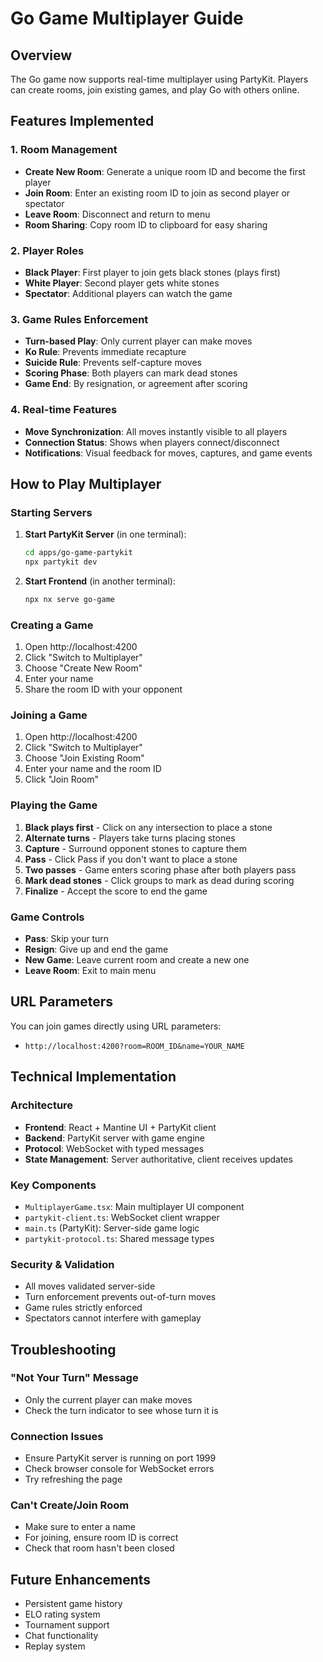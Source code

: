 # Go Game Multiplayer Guide

## Overview
The Go game now supports real-time multiplayer using PartyKit. Players can create rooms, join existing games, and play Go with others online.

## Features Implemented

### 1. Room Management
- **Create New Room**: Generate a unique room ID and become the first player
- **Join Room**: Enter an existing room ID to join as second player or spectator
- **Leave Room**: Disconnect and return to menu
- **Room Sharing**: Copy room ID to clipboard for easy sharing

### 2. Player Roles
- **Black Player**: First player to join gets black stones (plays first)
- **White Player**: Second player gets white stones
- **Spectator**: Additional players can watch the game

### 3. Game Rules Enforcement
- **Turn-based Play**: Only current player can make moves
- **Ko Rule**: Prevents immediate recapture
- **Suicide Rule**: Prevents self-capture moves
- **Scoring Phase**: Both players can mark dead stones
- **Game End**: By resignation, or agreement after scoring

### 4. Real-time Features
- **Move Synchronization**: All moves instantly visible to all players
- **Connection Status**: Shows when players connect/disconnect
- **Notifications**: Visual feedback for moves, captures, and game events

## How to Play Multiplayer

### Starting Servers

1. **Start PartyKit Server** (in one terminal):
   ```bash
   cd apps/go-game-partykit
   npx partykit dev
   ```

2. **Start Frontend** (in another terminal):
   ```bash
   npx nx serve go-game
   ```

### Creating a Game

1. Open http://localhost:4200
2. Click "Switch to Multiplayer"
3. Choose "Create New Room"
4. Enter your name
5. Share the room ID with your opponent

### Joining a Game

1. Open http://localhost:4200
2. Click "Switch to Multiplayer"
3. Choose "Join Existing Room"
4. Enter your name and the room ID
5. Click "Join Room"

### Playing the Game

1. **Black plays first** - Click on any intersection to place a stone
2. **Alternate turns** - Players take turns placing stones
3. **Capture** - Surround opponent stones to capture them
4. **Pass** - Click Pass if you don't want to place a stone
5. **Two passes** - Game enters scoring phase after both players pass
6. **Mark dead stones** - Click groups to mark as dead during scoring
7. **Finalize** - Accept the score to end the game

### Game Controls

- **Pass**: Skip your turn
- **Resign**: Give up and end the game
- **New Game**: Leave current room and create a new one
- **Leave Room**: Exit to main menu

## URL Parameters

You can join games directly using URL parameters:
- `http://localhost:4200?room=ROOM_ID&name=YOUR_NAME`

## Technical Implementation

### Architecture
- **Frontend**: React + Mantine UI + PartyKit client
- **Backend**: PartyKit server with game engine
- **Protocol**: WebSocket with typed messages
- **State Management**: Server authoritative, client receives updates

### Key Components
- `MultiplayerGame.tsx`: Main multiplayer UI component
- `partykit-client.ts`: WebSocket client wrapper
- `main.ts` (PartyKit): Server-side game logic
- `partykit-protocol.ts`: Shared message types

### Security & Validation
- All moves validated server-side
- Turn enforcement prevents out-of-turn moves
- Game rules strictly enforced
- Spectators cannot interfere with gameplay

## Troubleshooting

### "Not Your Turn" Message
- Only the current player can make moves
- Check the turn indicator to see whose turn it is

### Connection Issues
- Ensure PartyKit server is running on port 1999
- Check browser console for WebSocket errors
- Try refreshing the page

### Can't Create/Join Room
- Make sure to enter a name
- For joining, ensure room ID is correct
- Check that room hasn't been closed

## Future Enhancements
- Persistent game history
- ELO rating system
- Tournament support
- Chat functionality
- Replay system